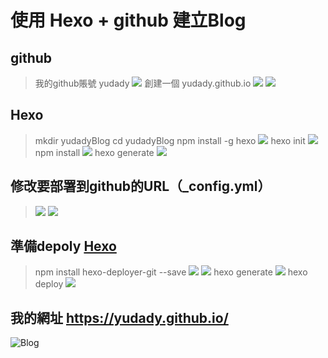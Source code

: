 # 使用 Hexo + github 建立Blog

## github
> 我的github賬號 yudady
> ![](./img/20180927095109.png)
> 創建一個 yudady.github.io
> ![](./img/20180927095446.png)
> ![](./img/20180927095543.png)

## Hexo
> mkdir yudadyBlog
> cd yudadyBlog
> npm install -g hexo
> ![](./img/20180927100217.png)
> hexo init
> ![](./img/20180927100513.png)
> npm install
> ![](./img/20180927100658.png)
> hexo generate
> ![](./img/20180927100800.png)

## 修改要部署到github的URL（_config.yml）
> ![](./img/20180927100939.png)
> ![](./img/20180927101239.png)

## 準備depoly [Hexo](https://hexo.io/zh-tw/docs/deployment.html)
> npm install hexo-deployer-git --save
> ![](./img/20180927102449.png)
> ![](./img/20180927102354.png)
> hexo generate
> ![](./img/20180927101730.png)
> hexo deploy
> ![](./img/20180927102652.png)



## 我的網址  https://yudady.github.io/
![Blog](./img/20180927102749.png)



